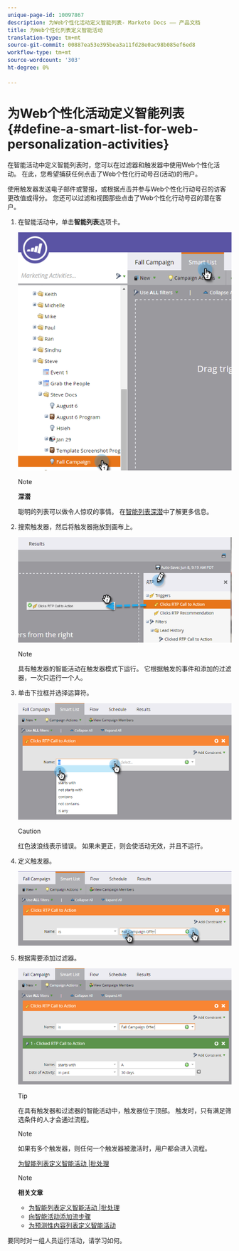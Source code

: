 ```yaml
---
unique-page-id: 10097867
description: 为Web个性化活动定义智能列表- Marketo Docs —— 产品文档
title: 为Web个性化列表定义智能活动
translation-type: tm+mt
source-git-commit: 00887ea53e395bea3a11fd28e0ac98b085ef6ed8
workflow-type: tm+mt
source-wordcount: '303'
ht-degree: 0%

---
```



# 为Web个性化活动定义智能列表{#define-a-smart-list-for-web-personalization-activities}

在智能活动中定义智能列表时，您可以在过滤器和触发器中使用Web个性化活动。 在此，您希望捕获任何点击了Web个性化行动号召(活动)的用户。

使用触发器发送电子邮件或警报，或根据点击并参与Web个性化行动号召的访客更改值或得分。 您还可以过滤和视图那些点击了Web个性化行动号召的潜在客户。

1. 在智能活动中，单击&#x200B;**智能列表**&#x200B;选项卡。

   ![](assets/image2016-2-9-10-3a49-3a18.png)

   >[!NOTE]
   >
   >**深潜**
   >
   >
   >聪明的列表可以做令人惊叹的事情。 在[智能列表深潜](../../../product-docs/core-marketo-concepts/smart-campaigns/understanding-smart-campaigns.md)中了解更多信息。

1. 搜索触发器，然后将触发器拖放到画布上。

   ![](assets/image2016-6-8-9-3a24-3a24.png)

   >[!NOTE]
   >
   >具有触发器的智能活动在触发器模式下运行。 它根据触发的事件和添加的过滤器，一次只运行一个人。

1. 单击下拉框并选择运算符。

   ![](assets/image2016-6-7-11-3a10-3a8.png)

   >[!CAUTION]
   >
   >红色波浪线表示错误。 如果未更正，则会使活动无效，并且不运行。

1. 定义触发器。

   ![](assets/image2016-6-7-11-3a12-3a23.png)

1. 根据需要添加过滤器。

   ![](assets/image2016-6-7-11-3a14-3a20.png)

   >[!TIP]
   >
   >在具有触发器和过滤器的智能活动中，触发器位于顶部。 触发时，只有满足筛选条件的人才会通过流程。

   >[!NOTE]
   >
   >如果有多个触发器，则任何一个触发器被激活时，用户都会进入流程。

   [为智能列表定义智能活动 |批处理](../../../product-docs/core-marketo-concepts/smart-campaigns/creating-a-smart-campaign/define-smart-list-for-smart-campaign-batch.md)

   >[!NOTE]
   >
   >**相关文章**
   >
   >    
   >    
   >    * [为智能列表定义智能活动 |批处理](../../../product-docs/core-marketo-concepts/smart-campaigns/creating-a-smart-campaign/define-smart-list-for-smart-campaign-batch.md)
   >    * [向智能活动添加流步骤](../../../product-docs/core-marketo-concepts/smart-campaigns/flow-actions/add-a-flow-step-to-a-smart-campaign.md)
   >    * [为预测性内容列表定义智能活动](../../../product-docs/predictive-content/define-a-smart-list-for-predictive-content-activities.md)


要同时对一组人员运行活动，请学习如何。